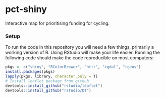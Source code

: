 # pct-shiny

Interactive map for prioritising funding for cycling.

### Setup

To run the code in this repository you will need a few things, primarily
a working version of R. Using RStudio will make your life easier.
Running the following code should make the code reproducible on most
computers:

```r
pkgs <- c("shiny", "RColorBrewer", "httr", "rgdal", "rgeos")
install.packages(pkgs)
lapply(pkgs, library, character.only = T)
# Install leaflet package from github
devtools::install_github("rstudio/leaflet")
devtools::install_github("rstudio/DT")
```
